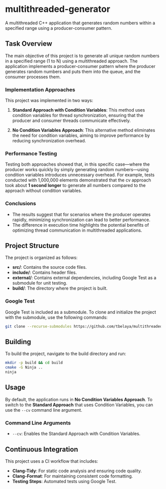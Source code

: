 # multithreaded-generator

A multithreaded C++ application that generates random numbers within a specified range using a producer-consumer pattern. 

## Task Overview

The main objective of this project is to generate all unique random numbers in a specified range (1 to N) using a multithreaded approach. The application implements a producer-consumer pattern where the producer generates random numbers and puts them into the queue, and the consumer processes them.

### Implementation Approaches

This project was implemented in two ways:

1. **Standard Approach with Condition Variables**: This method uses condition variables for thread synchronization, ensuring that the producer and consumer threads communicate effectively.

2. **No Condition Variables Approach**: This alternative method eliminates the need for condition variables, aiming to improve performance by reducing synchronization overhead.

### Performance Testing

Testing both approaches showed that, in this specific case—where the producer works quickly by simply generating random numbers—using condition variables introduces unnecessary overhead. For example, tests conducted with 1,000,000 elements demonstrated that the cv approach took about **1 second longer** to generate all numbers compared to the approach without condition variables.

### Conclusions

- The results suggest that for scenarios where the producer operates rapidly, minimizing synchronization can lead to better performance.
- The difference in execution time highlights the potential benefits of optimizing thread communication in multithreaded applications.

## Project Structure

The project is organized as follows:

- **src/**: Contains the source code files.
- **include/**: Contains header files.
- **external/**: Contains external dependencies, including Google Test as a submodule for unit testing.
- **build/**: The directory where the project is built.

### Google Test

Google Test is included as a submodule. To clone and initialize the project with the submodule, use the following commands:

```bash
git clone --recurse-submodules https://github.com/tbelaya/multithreaded-generator.git
```

## Building

To build the project, navigate to the build directory and run:

```bash
mkdir -p build && cd build
cmake -G Ninja ..
ninja
```

## Usage

By default, the application runs in **No Condition Variables Approach**. To switch to the **Standard Approach** that uses Condition Variables, you can use the `--cv` command line argument.

### Command Line Arguments
- `--cv`: Enables the Standard Approach with Condition Variables.

## Continuous Integration

This project uses a CI workflow that includes:

- **Clang-Tidy**: For static code analysis and ensuring code quality.
- **Clang-Format**: For maintaining consistent code formatting.
- **Testing Steps**: Automated tests using Google Test.